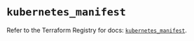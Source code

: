 # `kubernetes_manifest`

Refer to the Terraform Registry for docs: [`kubernetes_manifest`](https://registry.terraform.io/providers/hashicorp/kubernetes/2.38.0/docs/resources/manifest).
